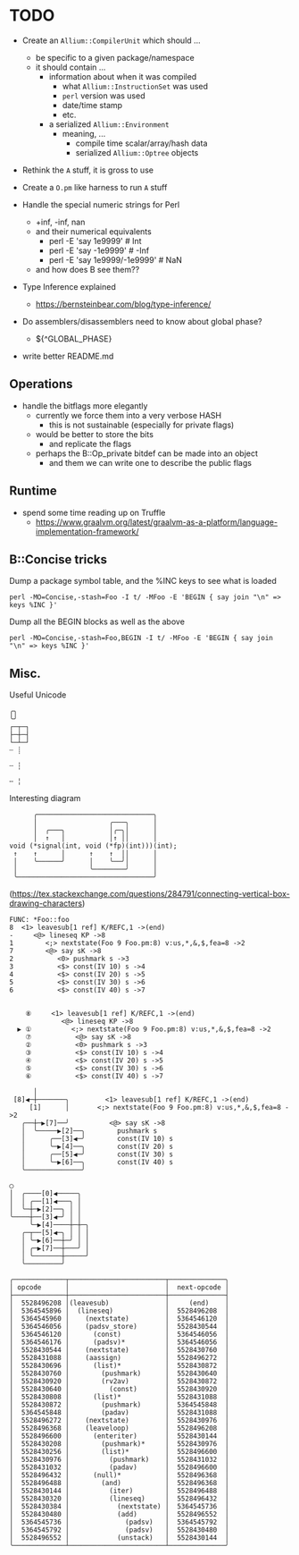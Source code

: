 <!----------------------------------------------------------------------------->
# TODO
<!----------------------------------------------------------------------------->

- Create an `Allium::CompilerUnit` which should ...
    - be specific to a given package/namespace
    - it should contain ...
        - information about when it was compiled
            - what `Allium::InstructionSet` was used
            - `perl` version was used
            - date/time stamp
            - etc.
        - a serialized `Allium::Environment`
            - meaning, ...
                - compile time scalar/array/hash data
                - serialized `Allium::Optree` objects

- Rethink the `A` stuff, it is gross to use

- Create a `O.pm` like harness to run `A` stuff

<!----------------------------------------------------------------------------->

- Handle the special numeric strings for Perl
    - +inf, -inf, nan
    - and their numerical equivalents
        - perl -E 'say 1e9999'         # Int
        - perl -E 'say -1e9999'        # -Inf
        - perl -E 'say 1e9999/-1e9999' # NaN
    - and how does B see them??


- Type Inference explained
    - https://bernsteinbear.com/blog/type-inference/

- Do assemblers/disassemblers need to know about global phase?
    - ${^GLOBAL_PHASE}

- write better README.md

## Operations

- handle the bitflags more elegantly
    - currently we force them into a very verbose HASH
        - this is not sustainable (especially for private flags)
    - would be better to store the bits
        - and replicate the flags
    - perhaps the B::Op_private bitdef can be made into an object
        - and them we can write one to describe the public flags

## Runtime

- spend some time reading up on Truffle
    - https://www.graalvm.org/latest/graalvm-as-a-platform/language-implementation-framework/


<!----------------------------------------------------------------------------->
## B::Concise tricks
<!----------------------------------------------------------------------------->

Dump a package symbol table, and the %INC keys to see what is loaded
```
perl -MO=Concise,-stash=Foo -I t/ -MFoo -E 'BEGIN { say join "\n" => keys %INC }'
```

Dump all the BEGIN blocks as well as the above
```
perl -MO=Concise,-stash=Foo,BEGIN -I t/ -MFoo -E 'BEGIN { say join "\n" => keys %INC }'
```

<!----------------------------------------------------------------------------->
## Misc.
<!----------------------------------------------------------------------------->

Useful Unicode
```
╭╮
╰╯
┌─┬─┐
├─┼─┤
└─┴─┘
┈ ┊

┄ ┆

╌ ╎
```


Interesting diagram
```
      ╭─────────────────────────────╮
      │                  ╭───╮      │
      │  ╭───╮           │╭─╮│      │
      │  ↑   │           │↑ ││      │
void (*signal(int, void (*fp)(int)))(int);
 ↑    ↑      │      ↑    ↑  ││      │
 │    ╰──────╯      │    ╰──╯│      │
 │                  ╰────────╯      │
 ╰──────────────────────────────────╯
```
(https://tex.stackexchange.com/questions/284791/connecting-vertical-box-drawing-characters)




```
FUNC: *Foo::foo
8  <1> leavesub[1 ref] K/REFC,1 ->(end)
-     <@> lineseq KP ->8
1        <;> nextstate(Foo 9 Foo.pm:8) v:us,*,&,$,fea=8 ->2
7        <@> say sK ->8
2           <0> pushmark s ->3
3           <$> const(IV 10) s ->4
4           <$> const(IV 20) s ->5
5           <$> const(IV 30) s ->6
6           <$> const(IV 40) s ->7
```

```

    ⑧     <1> leavesub[1 ref] K/REFC,1 ->(end)
             <@> lineseq KP ->8
  ▶ ①          <;> nextstate(Foo 9 Foo.pm:8) v:us,*,&,$,fea=8 ->2
    ⑦           <@> say sK ->8
    ②           <0> pushmark s ->3
    ③           <$> const(IV 10) s ->4
    ④           <$> const(IV 20) s ->5
    ⑤           <$> const(IV 30) s ->6
    ⑥           <$> const(IV 40) s ->7

```


```
      │
 [8]◀─┼───────╮         <1> leavesub[1 ref] K/REFC,1 ->(end)
     [1]      │       <;> nextstate(Foo 9 Foo.pm:8) v:us,*,&,$,fea=8 ->2
   ╭──┼─▶[7]──╯          <@> say sK ->8
   │  ╰─────▶[2]──╮        pushmark s
   │      ╭──[3]◀─╯        const(IV 10) s
   │      ╰─▶[4]──╮        const(IV 20) s
   │      ╭──[5]◀─╯        const(IV 30) s
   │      ╰─▶[6]──╮        const(IV 40) s
   ╰──────────────╯
```

```
◯
│  ╭────[0]◀─────╮
│  │ ╭──[1]◀───╮ │
│  ╰─┼─▶[2]──╮ │ │
╰────┼──[3]◀─╯ │ │
     ╰─▶[4]────┼─┼─╮
   ╭─┬──[5]◀─╮ │ │ │
   │ ╰─▶[6]──┼─╯ │ │
   │ ╭─▶[7]──┼───╯ │
   │ ╰───────┼─────╯
   ╰─────────╯
```



```
╭─────────────┬────────────────────────┬──────────────╮
│ opcode      │                        │  next-opcode │
├─────────────┼────────────────────────┼──────────────┤
│  5528496208 │(leavesub)              │     (end)    │
│  5364545896 │  (lineseq)             │  5528496208  │
│  5364545960 │    (nextstate)         │  5364546120  │
│  5364546056 │    (padsv_store)       │  5528430544  │
│  5364546120 │      (const)           │  5364546056  │
│  5364546176 │      (padsv)*          │  5364546056  │
│  5528430544 │    (nextstate)         │  5528430760  │
│  5528431088 │    (aassign)           │  5528496272  │
│  5528430696 │      (list)*           │  5528430872  │
│  5528430760 │        (pushmark)      │  5528430640  │
│  5528430920 │        (rv2av)         │  5528430872  │
│  5528430640 │          (const)       │  5528430920  │
│  5528430808 │      (list)*           │  5528431088  │
│  5528430872 │        (pushmark)      │  5364545848  │
│  5364545848 │        (padav)         │  5528431088  │
│  5528496272 │    (nextstate)         │  5528430976  │
│  5528496368 │    (leaveloop)         │  5528496208  │
│  5528496600 │      (enteriter)       │  5528430144  │
│  5528430208 │        (pushmark)*     │  5528430976  │
│  5528430256 │        (list)*         │  5528496600  │
│  5528430976 │          (pushmark)    │  5528431032  │
│  5528431032 │          (padav)       │  5528496600  │
│  5528496432 │      (null)*           │  5528496368  │
│  5528496488 │        (and)           │  5528496368  │
│  5528430144 │          (iter)        │  5528496488  │
│  5528430320 │          (lineseq)     │  5528496432  │
│  5528430384 │            (nextstate) │  5364545736  │
│  5528430480 │            (add)       │  5528496552  │
│  5364545736 │              (padsv)   │  5364545792  │
│  5364545792 │              (padsv)   │  5528430480  │
│  5528496552 │            (unstack)   │  5528430144  │
╰─────────────┴────────────────────────┴──────────────╯
```


























